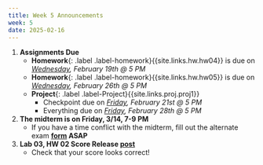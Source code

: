 ```yaml
---
title: Week 5 Announcements
week: 5
date: 2025-02-16
---
```


1. **Assignments Due**
    * **Homework**{: .label .label-homework}{{site.links.hw.hw04}} is due on *<u>Wednesday</u>, February 19th @ 5 PM*
    * **Homework**{: .label .label-homework}{{site.links.hw.hw05}} is due on *<u>Wednesday</u>, February 26th @ 5 PM*
    * **Project**{: .label .label-Project}{{site.links.proj.proj1}}
        * Checkpoint due on *<u>Friday</u>, February 21st @ 5 PM*
        * Everything due on *<u>Friday</u>, February 28th @ 5 PM*
2. **The midterm is on Friday, 3/14, 7-9 PM**
    * If you have a time conflict with the midterm, fill out the alternate exam **[form](https://docs.google.com/forms/d/e/1FAIpQLSd8mf7LFq5zt1r74QNkjK1oDdU3vt2Vm1JShASt9AQVT6i9Pw/viewform) ASAP**
3. **Lab 03, HW 02 Score Release [post](https://edstem.org/us/courses/73504/discussion/6178577)**
    * Check that your score looks correct!
